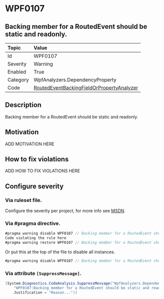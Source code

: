 # WPF0107
## Backing member for a RoutedEvent should be static and readonly.

| Topic    | Value
| :--      | :--
| Id       | WPF0107
| Severity | Warning
| Enabled  | True
| Category | WpfAnalyzers.DependencyProperty
| Code     | [RoutedEventBackingFieldOrPropertyAnalyzer]([RoutedEventBackingFieldOrPropertyAnalyzer](https://github.com/DotNetAnalyzers/WpfAnalyzers/blob/master/WpfAnalyzers/Analyzers/RoutedEventBackingFieldOrPropertyAnalyzer.cs))

## Description

Backing member for a RoutedEvent should be static and readonly.

## Motivation

ADD MOTIVATION HERE

## How to fix violations

ADD HOW TO FIX VIOLATIONS HERE

<!-- start generated config severity -->
## Configure severity

### Via ruleset file.

Configure the severity per project, for more info see [MSDN](https://msdn.microsoft.com/en-us/library/dd264949.aspx).

### Via #pragma directive.
```C#
#pragma warning disable WPF0107 // Backing member for a RoutedEvent should be static and readonly.
Code violating the rule here
#pragma warning restore WPF0107 // Backing member for a RoutedEvent should be static and readonly.
```

Or put this at the top of the file to disable all instances.
```C#
#pragma warning disable WPF0107 // Backing member for a RoutedEvent should be static and readonly.
```

### Via attribute `[SuppressMessage]`.

```C#
[System.Diagnostics.CodeAnalysis.SuppressMessage("WpfAnalyzers.DependencyProperty", 
    "WPF0107:Backing member for a RoutedEvent should be static and readonly.", 
    Justification = "Reason...")]
```
<!-- end generated config severity -->